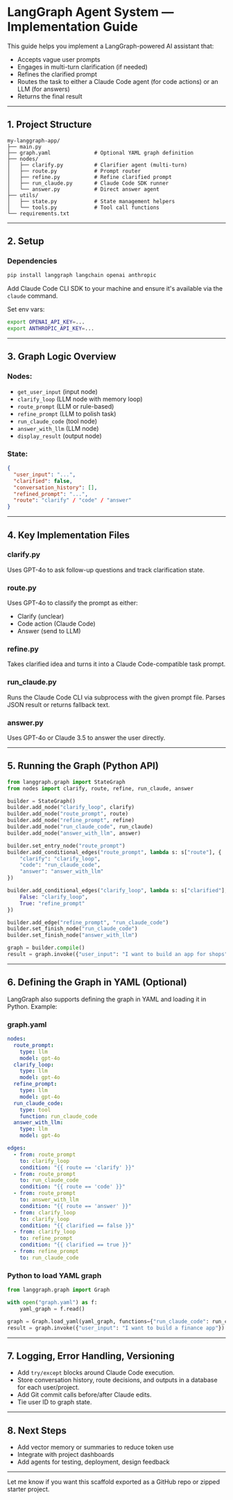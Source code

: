 # LangGraph Agent System — Implementation Guide

This guide helps you implement a LangGraph-powered AI assistant that:
- Accepts vague user prompts
- Engages in multi-turn clarification (if needed)
- Refines the clarified prompt
- Routes the task to either a Claude Code agent (for code actions) or an LLM (for answers)
- Returns the final result

---

## 1. Project Structure

```
my-langgraph-app/
├── main.py
├── graph.yaml              # Optional YAML graph definition
├── nodes/
│   ├── clarify.py          # Clarifier agent (multi-turn)
│   ├── route.py            # Prompt router
│   ├── refine.py           # Refine clarified prompt
│   ├── run_claude.py       # Claude Code SDK runner
│   └── answer.py           # Direct answer agent
├── utils/
│   ├── state.py            # State management helpers
│   └── tools.py            # Tool call functions
└── requirements.txt
```

---

## 2. Setup

### Dependencies
```bash
pip install langgraph langchain openai anthropic
```

Add Claude Code CLI SDK to your machine and ensure it's available via the `claude` command.

Set env vars:
```bash
export OPENAI_API_KEY=...
export ANTHROPIC_API_KEY=...
```

---

## 3. Graph Logic Overview

### Nodes:
- `get_user_input` (input node)
- `clarify_loop` (LLM node with memory loop)
- `route_prompt` (LLM or rule-based)
- `refine_prompt` (LLM to polish task)
- `run_claude_code` (tool node)
- `answer_with_llm` (LLM node)
- `display_result` (output node)

### State:
```json
{
  "user_input": "...",
  "clarified": false,
  "conversation_history": [],
  "refined_prompt": "...",
  "route": "clarify" / "code" / "answer"
}
```

---

## 4. Key Implementation Files

### clarify.py
Uses GPT-4o to ask follow-up questions and track clarification state.

### route.py
Uses GPT-4o to classify the prompt as either:
- Clarify (unclear)
- Code action (Claude Code)
- Answer (send to LLM)

### refine.py
Takes clarified idea and turns it into a Claude Code-compatible task prompt.

### run_claude.py
Runs the Claude Code CLI via subprocess with the given prompt file.
Parses JSON result or returns fallback text.

### answer.py
Uses GPT-4o or Claude 3.5 to answer the user directly.

---

## 5. Running the Graph (Python API)

```python
from langgraph.graph import StateGraph
from nodes import clarify, route, refine, run_claude, answer

builder = StateGraph()
builder.add_node("clarify_loop", clarify)
builder.add_node("route_prompt", route)
builder.add_node("refine_prompt", refine)
builder.add_node("run_claude_code", run_claude)
builder.add_node("answer_with_llm", answer)

builder.set_entry_node("route_prompt")
builder.add_conditional_edges("route_prompt", lambda s: s["route"], {
    "clarify": "clarify_loop",
    "code": "run_claude_code",
    "answer": "answer_with_llm"
})

builder.add_conditional_edges("clarify_loop", lambda s: s["clarified"], {
    False: "clarify_loop",
    True: "refine_prompt"
})

builder.add_edge("refine_prompt", "run_claude_code")
builder.set_finish_node("run_claude_code")
builder.set_finish_node("answer_with_llm")

graph = builder.compile()
result = graph.invoke({"user_input": "I want to build an app for shops"})
```

---

## 6. Defining the Graph in YAML (Optional)

LangGraph also supports defining the graph in YAML and loading it in Python. Example:

### graph.yaml
```yaml
nodes:
  route_prompt:
    type: llm
    model: gpt-4o
  clarify_loop:
    type: llm
    model: gpt-4o
  refine_prompt:
    type: llm
    model: gpt-4o
  run_claude_code:
    type: tool
    function: run_claude_code
  answer_with_llm:
    type: llm
    model: gpt-4o

edges:
  - from: route_prompt
    to: clarify_loop
    condition: "{{ route == 'clarify' }}"
  - from: route_prompt
    to: run_claude_code
    condition: "{{ route == 'code' }}"
  - from: route_prompt
    to: answer_with_llm
    condition: "{{ route == 'answer' }}"
  - from: clarify_loop
    to: clarify_loop
    condition: "{{ clarified == false }}"
  - from: clarify_loop
    to: refine_prompt
    condition: "{{ clarified == true }}"
  - from: refine_prompt
    to: run_claude_code
```

### Python to load YAML graph
```python
from langgraph.graph import Graph

with open("graph.yaml") as f:
    yaml_graph = f.read()

graph = Graph.load_yaml(yaml_graph, functions={"run_claude_code": run_claude})
result = graph.invoke({"user_input": "I want to build a finance app"})
```

---

## 7. Logging, Error Handling, Versioning
- Add `try/except` blocks around Claude Code execution.
- Store conversation history, route decisions, and outputs in a database for each user/project.
- Add Git commit calls before/after Claude edits.
- Tie user ID to graph state.

---

## 8. Next Steps
- Add vector memory or summaries to reduce token use
- Integrate with project dashboards
- Add agents for testing, deployment, design feedback

---

Let me know if you want this scaffold exported as a GitHub repo or zipped starter project.

